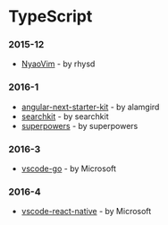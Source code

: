 # TypeScript


### 2015-12
- [NyaoVim](https://github.com/rhysd/NyaoVim) - by rhysd

### 2016-1
- [angular-next-starter-kit](https://github.com/alamgird/angular-next-starter-kit) - by alamgird
- [searchkit](https://github.com/searchkit/searchkit) - by searchkit
- [superpowers](https://github.com/superpowers/superpowers) - by superpowers

### 2016-3
- [vscode-go](https://github.com/Microsoft/vscode-go) - by Microsoft

### 2016-4
- [vscode-react-native](https://github.com/Microsoft/vscode-react-native) - by Microsoft
